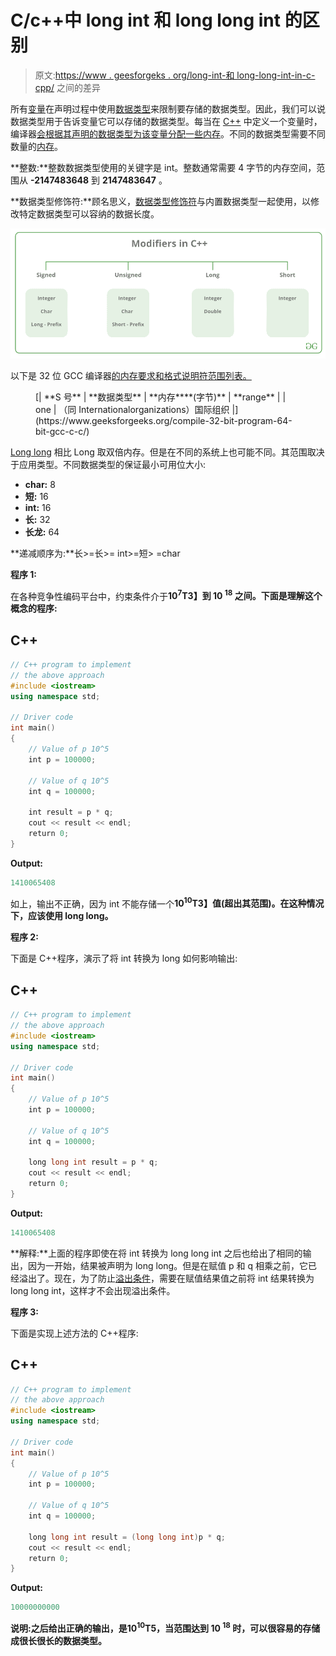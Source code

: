 # C/c++中 long int 和 long long int 的区别

> 原文:[https://www . geesforgeks . org/long-int-和 long-long-int-in-c-cpp/](https://www.geeksforgeeks.org/difference-between-long-int-and-long-long-int-in-c-cpp/) 之间的差异

所有[变量](https://www.geeksforgeeks.org/variables-and-keywords-in-c/)在声明过程中使用[数据类型](https://www.geeksforgeeks.org/c-data-types/)来限制要存储的数据类型。因此，我们可以说数据类型用于告诉变量它可以存储的数据类型。每当在 [C++](https://www.geeksforgeeks.org/c-plus-plus/) 中定义一个变量时，编译器[会根据其声明的数据类型为该变量分配一些内存](https://www.geeksforgeeks.org/dynamic-memory-allocation-in-c-using-malloc-calloc-free-and-realloc/)。不同的数据类型需要不同数量的[内存](https://www.geeksforgeeks.org/memory-layout-of-c-program/)。

**整数:**整数数据类型使用的关键字是 int。整数通常需要 4 字节的内存空间，范围从 **-2147483648** 到 **2147483647** 。

**数据类型修饰符:**顾名思义，[数据类型修饰符](https://www.geeksforgeeks.org/interesting-facts-about-data-types-and-modifiers-in-c-cpp/)与内置数据类型一起使用，以修改特定数据类型可以容纳的数据长度。

![](img/7b5b8b45e057b506562ee7529258fea1.png)

以下是 32 位 GCC 编译器[的内存要求和格式说明符范围列表。](https://www.geeksforgeeks.org/compile-32-bit-program-64-bit-gcc-c-c/)

<figure class="table"> [| **S 号** | **数据类型** | **内存****(字节)** | **range** |
| one | （同 Internationalorganizations）国际组织 |](https://www.geeksforgeeks.org/compile-32-bit-program-64-bit-gcc-c-c/) </figure>

[Long long](https://www.geeksforgeeks.org/maximum-value-of-long-long-int-in-c/) 相比 Long 取双倍内存。但是在不同的系统上也可能不同。其范围取决于应用类型。不同数据类型的保证最小可用位大小:

*   **char:** 8
*   **短:** 16
*   **int:** 16
*   **长:** 32
*   **长龙:** 64

**递减顺序为:**长>=长>= int>=短> =char

**程序 1:**

在各种竞争性编码平台中，约束条件介于**10<sup>7</sup>T3】到 **10 <sup>18</sup>** 之间。下面是理解这个概念的程序:**

## C++

```cpp
// C++ program to implement
// the above approach
#include <iostream>
using namespace std;

// Driver code
int main()
{
    // Value of p 10^5
    int p = 100000;

    // Value of q 10^5
    int q = 100000;

    int result = p * q;
    cout << result << endl;
    return 0;
}
```

**Output:**

```cpp
1410065408

```

如上，输出不正确，因为 int 不能存储一个**10<sup>10</sup>T3】值(超出其范围)。在这种情况下，应该使用 long long。**

**程序 2:**

下面是 C++程序，演示了将 int 转换为 long 如何影响输出:

## C++

```cpp
// C++ program to implement
// the above approach
#include <iostream>
using namespace std;

// Driver code
int main()
{
    // Value of p 10^5
    int p = 100000;

    // Value of q 10^5
    int q = 100000;

    long long int result = p * q;
    cout << result << endl;
    return 0;
}
```

**Output:**

```cpp
1410065408

```

**解释:**上面的程序即使在将 int 转换为 long long int 之后也给出了相同的输出，因为一开始，结果被声明为 long long。但是在赋值 p 和 q 相乘之前，它已经溢出了。现在，为了防止[溢出条件](https://www.geeksforgeeks.org/check-for-integer-overflow/)，需要在赋值结果值之前将 int 结果转换为 long long int，这样才不会出现溢出条件。

**程序 3:**

下面是实现上述方法的 C++程序:

## C++

```cpp
// C++ program to implement
// the above approach
#include <iostream>
using namespace std;

// Driver code
int main()
{
    // Value of p 10^5
    int p = 100000;

    // Value of q 10^5
    int q = 100000;

    long long int result = (long long int)p * q;
    cout << result << endl;
    return 0;
}
```

**Output:**

```cpp
10000000000

```

**说明:**之后给出正确的输出，是**10<sup>10</sup>T5，当范围达到 **10 <sup>18</sup>** 时，可以很容易的存储成很长很长的数据类型。**